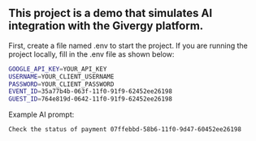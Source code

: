 ## This project is a demo that simulates AI integration with the Givergy platform.

First, create a file named .env to start the project. If you are running the project locally, fill in the .env file as shown below:

```bash
GOOGLE_API_KEY=YOUR_API_KEY
USERNAME=YOUR_CLIENT_USERNAME
PASSWORD=YOUR_CLIENT_PASSWORD
EVENT_ID=35a77b4b-063f-11f0-91f9-62452ee26198
GUEST_ID=764e819d-0642-11f0-91f9-62452ee26198
```

Example AI prompt:

```bash
Check the status of payment 07ffebbd-58b6-11f0-9d47-60452ee26198
```
